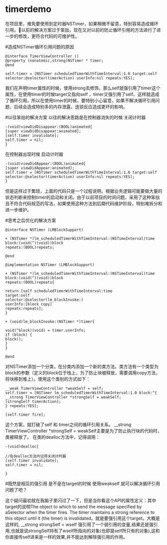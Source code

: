 # timerdemo
在项目里，难免要使用到定时器NSTimer，如果稍微不留意，特别容易造成循环引用。以前的解决方案过于笨拙，现在又对以前的防止循环引用的方法进行了进一步的修改，更符合代码的可维护性。

#造成NSTimer循环引用问题的原因
```
@interface TimerViewController ()
@property (nonatomic,strong)NSTimer * timer;
@end

self.timer = [NSTimer scheduledTimerWithTimeInterval:1.0 target:self selector:@selector(timerAction) userInfo:nil repeats:YES];

```
我们在声明timer属性的时候，使用strong去修饰，那么self就强引用了timer这个属性，在使用timer的时候target又指向self ，timer又强引用了self。这样就造成了循环引用。所以在使用timer的时候，要特别小心留意，如果不解决循环引用问题，后续会造成特别多的内存泄露，连锁反应造成更坏的影响。

#以往笨拙的解决方案
以往的解决思路是在控制器消失的时候 关闭计时器
```
-(void)viewDidDisappear:(BOOL)animated{
[super viewDidDisappear:animated];
[self.timer invalidate];
self.timer = nil;
}
```
在控制器出现时候 启动计时器
```
-(void)viewDidAppear:(BOOL)animated{
[super viewDidAppear:animated];
self.timer = [NSTimer scheduledTimerWithTimeInterval:1.0 target:self selector:@selector(timerAction) userInfo:nil repeats:YES];
}
```
但是这样过于繁琐，上面的代码只是一个过程说明，根据业务逻辑可能要做大量的状态判断来控制timer的启动和关闭。由于以前项目的时间问题，采用了这种笨拙且不符合代码规范的写法，如果使用这种方法到后期代码维护阶段，特别难拆分和进一步维护。

#思考之后优化的解决方案
```
@interface NSTimer (LMBlockSupport)

+ (NSTimer *)lm_scheduledTimerWithTimeInterval:(NSTimeInterval)time
block:(void(^)(void))block
repeats:(BOOL)repeats;

@end

@implementation NSTimer (LMBlockSupport)

+ (NSTimer *)lm_scheduledTimerWithTimeInterval:(NSTimeInterval)time
block:(void(^)(void))block
repeats:(BOOL)repeats{

return [self scheduledTimerWithTimeInterval:time
target:self
selector:@selector(lm_blockInvoke:)
userInfo:[block copy]
repeats:repeats];
}

+ (void)lm_blockInvoke:(NSTimer *)timer{

void(^block)(void) = timer.userInfo;
if (block) {
block();
}
}

@end

```
对NSTimer添加一个分类，在分类内添加一个新的类方法。类方法有一个类型为block的参数（定义的block位于栈上，为了防止块被释放，需要调用copy方法，将块移到堆上）。使用这个类别的方式如下：
```
__weak TimerViewController *weakSelf = self;
self.timer = [NSTimer lm_scheduledTimerWithTimeInterval:1.0 block:^{
__strong TimerViewController *strongSelf = weakSelf;
[strongSelf timerAction];
} repeats:YES];

[self.timer fire];
```
这个方案，就打破了self 和 timer之间的循环引用关系。
__strong TimerViewController *strongSelf = weakSelf主要是为了防止执行块的代码时，类被释放了。
在类的dealloc方法中，记得调用：
```
-(void)dealloc{

//在dealloc方法内记得关闭计时器
[self.timer invalidate];
self.timer = nil;

}
```
#既然是相互的强引用 是不是在target的时候 使用weakself 就可以解决循环引用问题了吧？

这个疑问最初就在我脑子里闪过了一下，但是当你看这个API的属性定义：其中target的说明The object to which to send the message specified by aSelector when the timer fires. The timer maintains a strong reference to this object until it (the timer) is invalidated。就是要强引用这个target。大概是这样的, __strong strongSelf = wself 强引用了一个弱引用的变量,结果还是强引用,也就是说strongSelf持有了wself所指向的对象(也即是self所只有的对象),这和你直接传self进来是一样的效果,并不能达到解除强引用的作用。


